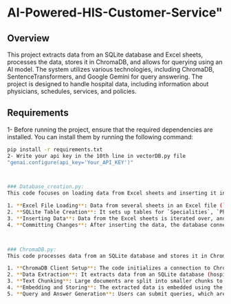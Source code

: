 # AI-Powered-HIS-Customer-Service" 

## Overview
This project extracts data from an SQLite database and Excel sheets, processes the data, stores it in ChromaDB, and allows for querying using an AI model. The system utilizes various technologies, including ChromaDB, SentenceTransformers, and Google Gemini for query answering. The project is designed to handle hospital data, including information about physicians, schedules, services, and policies.

## Requirements
1- Before running the project, ensure that the required dependencies are installed. You can install them by running the following command:

```bash
pip install -r requirements.txt
2- Write your api key in the 10th line in vectorDB.py file
"genai.configure(api_key='Your_API_KEY')"



### Database_creation.py:
This code focuses on loading data from Excel sheets and inserting it into an SQLite database to establish tables that store information about hospital specialties, physicians, schedules, services, and policies.

1. **Excel File Loading**: Data from several sheets in an Excel file (`Xyris HIS_data.xlsx`) is loaded using `pandas`.
2. **SQLite Table Creation**: It sets up tables for `Specialities`, `Physicians`, `Schedules`, `Pricelist`, and `Policy` if they do not already exist.
3. **Inserting Data**: Data from the Excel sheets is iterated over, and relevant records are inserted into the corresponding tables in the SQLite database. Relationships like the connection between physicians and their specialties are handled with foreign keys.
4. **Committing Changes**: After inserting the data, the database connection is committed to ensure all changes are saved.



### ChromaDB.py:
This code processes data from an SQLite database and stores it in ChromaDB for further querying and AI-based answers.

1. **ChromaDB Client Setup**: The code initializes a connection to ChromaDB, a database designed for storing and querying document embeddings.
2. **Data Extraction**: It extracts data from an SQLite database (hospital_data.db) for various tables, including `Physicians`, `Schedules`, `Pricelist`, and `Policy`.
3. **Text Chunking**: Large documents are split into smaller chunks to manage size and improve storage efficiency.
4. **Embedding and Storing**: The extracted data is embedded using the `SentenceTransformer` model, and these embeddings (along with their corresponding metadata) are added to the ChromaDB collection for later querying.
5. **Query and Answer Generation**: Users can submit queries, which are embedded and compared against the ChromaDB collection. The top documents are retrieved, and Google Gemini AI is used to generate an answer based on the retrieved documents.
